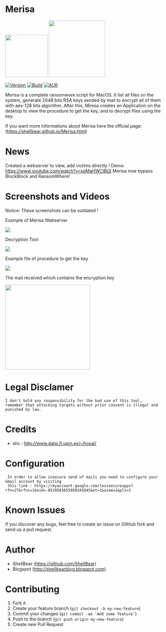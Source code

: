 Merisa
=

<img src="http://i.imgur.com/keNyJQX.png" width="135"> <img src="http://freevector.co/wp-content/uploads/2014/04/49703-dollar-money-sign-on-locked-padlock-security-symbol.png" width="180"> 


[![Version](https://img.shields.io/badge/MIRESA-1.0-brightgreen.svg?maxAge=259200)]()
[![Build](https://img.shields.io/badge/Supported_OS-macOS-orange.svg)]()
[![AUR](https://img.shields.io/aur/license/yaourt.svg)]()


Merisa is a complete ransomware script for MacOS. It list all files on the system, generate 2048 bits RSA keys sended by mail to encrypt all of them with aes-128 bits algorithm. After this, Miresa creates an Application on the desktop to view the procedure to get the key, and to decrypt files using the key.

If you want more informations about Merisa here the official page: (https://shellbear.github.io/Merisa.html)

News
=

Created a webserver to view, add victims directly !
Demo: https://www.youtube.com/watch?v=xpMaHWCIBQI
Merisa now bypass BlockBlock and RansomWhere!


Screenshots and Videos
=
Notice: These screenshots can be outdated ! 

Example of Merisa Webserver

![](https://media.giphy.com/media/l0Iyi42GzSIDmL1oA/giphy.gif)

Decryption Tool

![](http://i.imgur.com/pjMCjtf.png)

Example file of procedure to get the key

![](http://i.imgur.com/cE49sZM.png)

The mail received which contains the encryption key

<img src="http://i.imgur.com/krxLliV.jpg" width="270">


Legal Disclamer
=
    I don't hold any responsibility for the bad use of this tool,
    remember that attacking targets without prior consent is illegal and punished by law.


Credits
=
- shc : http://www.datsi.fi.upm.es/~frosal/


Configuration 
=
     In order to allow insecure send of mails you need to configure your Gmail account by visiting  
     this link : https://myaccount.google.com/lesssecureapps?rfn=27&rfnc=1&eid=-8528583655958181045&et=1&asae=2&pli=1


Known Issues
=

If you discover any bugs, feel free to create an issue on GitHub fork and
send us a pull request.


Author
=

* ShellBear (https://github.com/ShellBear)
* Blogspot (http://shellbearblog.blogspot.com)


Contributing
=

1. Fork it
2. Create your feature branch (`git checkout -b my-new-feature`)
3. Commit your changes (`git commit -am 'Add some feature'`)
4. Push to the branch (`git push origin my-new-feature`)
5. Create new Pull Request
